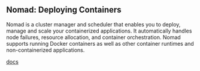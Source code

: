 ## Nomad: Deploying Containers
Nomad is a cluster manager and scheduler that enables you to deploy, manage and scale your containerized applications. It automatically handles node failures, resource allocation, and container orchestration. Nomad supports running Docker containers as well as other container runtimes and non-containerized applications.

[docs](https://developer.hashicorp.com/nomad/docs)